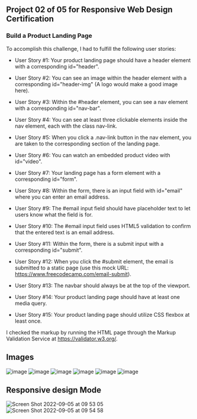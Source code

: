 ## Project 02 of 05 for Responsive Web Design Certification

### Build a Product Landing Page

To accomplish this challenge, I had to fulfill the following user stories:

* User Story #1: Your product landing page should have a header element with a corresponding id="header".

* User Story #2: You can see an image within the header element with a corresponding id="header-img" (A logo would make a good image here).

* User Story #3: Within the #header element, you can see a nav element with a corresponding id="nav-bar".

* User Story #4: You can see at least three clickable elements inside the nav element, each with the class nav-link.

* User Story #5: When you click a .nav-link button in the nav element, you are taken to the corresponding section of the landing page.

* User Story #6: You can watch an embedded product video with id="video".

* User Story #7: Your landing page has a form element with a corresponding id="form".

* User Story #8: Within the form, there is an input field with id="email" where you can enter an email address.

* User Story #9: The #email input field should have placeholder text to let users know what the field is for.

* User Story #10: The #email input field uses HTML5 validation to confirm that the entered text is an email address.

* User Story #11: Within the form, there is a submit input with a corresponding id="submit".

* User Story #12: When you click the #submit element, the email is submitted to a static page (use this mock URL: https://www.freecodecamp.com/email-submit). 

* User Story #13: The navbar should always be at the top of the viewport.

* User Story #14: Your product landing page should have at least one media query.

* User Story #15: Your product landing page should utilize CSS flexbox at least once.

I checked the markup by running the HTML page through the Markup Validation Service at https://validator.w3.org/.

## Images

![image](https://user-images.githubusercontent.com/99361183/188452740-3c4c2586-eeba-4a18-b2c8-82708eacac85.png)
![image](https://user-images.githubusercontent.com/99361183/188453182-50e664e7-3847-4c2c-b28b-0ff5ecb6a3c8.png)
![image](https://user-images.githubusercontent.com/99361183/188453280-e578c278-cfc7-42b2-9180-69f5382417c5.png)
![image](https://user-images.githubusercontent.com/99361183/188453368-70e2b4e8-482b-4b8e-8f24-9610f7867979.png)
![image](https://user-images.githubusercontent.com/99361183/188453461-5080a651-62d2-45c3-b78f-8347a76041c2.png)
![image](https://user-images.githubusercontent.com/99361183/188453537-5124150e-410e-4f48-9fb0-ef8d526fb1ab.png)

## Responsive design Mode 
![Screen Shot 2022-09-05 at 09 53 05](https://user-images.githubusercontent.com/99361183/188454112-f1506087-1c44-4b88-b32a-1f59a3c9a9ad.png)
![Screen Shot 2022-09-05 at 09 54 58](https://user-images.githubusercontent.com/99361183/188454807-b57c742a-5b34-4316-b62b-e90c51cbd1f6.png)




